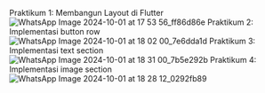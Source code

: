 Praktikum 1: Membangun Layout di Flutter
![WhatsApp Image 2024-10-01 at 17 53 56_ff86d86e](https://github.com/user-attachments/assets/b732e51b-3375-457b-aaae-45f5bff68de0)
Praktikum 2: Implementasi button row
![WhatsApp Image 2024-10-01 at 18 02 00_7e6dda1d](https://github.com/user-attachments/assets/55e9d92e-7e02-4089-8f45-9371413cd9ee)
Praktikum 3: Implementasi text section
![WhatsApp Image 2024-10-01 at 18 31 00_7b5e292b](https://github.com/user-attachments/assets/a3aa6587-88e1-4c7e-a656-2941f64521b7)
Praktikum 4: Implementasi image section
![WhatsApp Image 2024-10-01 at 18 28 12_0292fb89](https://github.com/user-attachments/assets/e5608bc4-b3fd-4203-ab6e-0df4a32a92a6)

